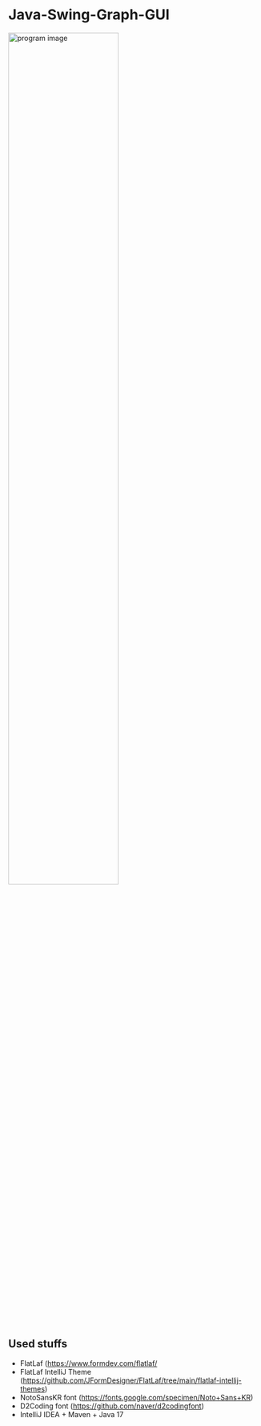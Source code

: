 # Java-Swing-Graph-GUI

<img src="https://i.imgur.com/TrTbf69.png" width=66% alt="program image">

## Used stuffs
- FlatLaf (https://www.formdev.com/flatlaf/
- FlatLaf IntelliJ Theme (https://github.com/JFormDesigner/FlatLaf/tree/main/flatlaf-intellij-themes)
- NotoSansKR font (https://fonts.google.com/specimen/Noto+Sans+KR)
- D2Coding font (https://github.com/naver/d2codingfont)
- IntelliJ IDEA + Maven + Java 17
